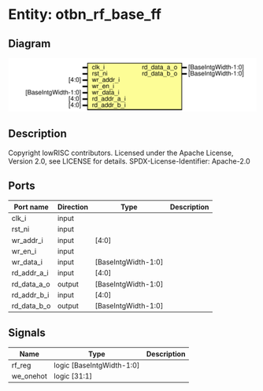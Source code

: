 # Entity: otbn_rf_base_ff
## Diagram
![Diagram](otbn_rf_base_ff.svg "Diagram")
## Description
Copyright lowRISC contributors.
 Licensed under the Apache License, Version 2.0, see LICENSE for details.
 SPDX-License-Identifier: Apache-2.0
 
## Ports
| Port name   | Direction | Type                | Description |
| ----------- | --------- | ------------------- | ----------- |
| clk_i       | input     |                     |             |
| rst_ni      | input     |                     |             |
| wr_addr_i   | input     | [4:0]               |             |
| wr_en_i     | input     |                     |             |
| wr_data_i   | input     | [BaseIntgWidth-1:0] |             |
| rd_addr_a_i | input     | [4:0]               |             |
| rd_data_a_o | output    | [BaseIntgWidth-1:0] |             |
| rd_addr_b_i | input     | [4:0]               |             |
| rd_data_b_o | output    | [BaseIntgWidth-1:0] |             |
## Signals
| Name      | Type                      | Description |
| --------- | ------------------------- | ----------- |
| rf_reg    | logic [BaseIntgWidth-1:0] |             |
| we_onehot | logic [31:1]              |             |
